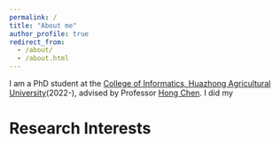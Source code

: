 ```yaml
---
permalink: /
title: "About me"
author_profile: true
redirect_from: 
  - /about/
  - /about.html
---
```


I am a PhD student at the [College of Informatics, Huazhong Agricultural University](https://coi.hzau.edu.cn/)(2022-), advised by Professor [Hong Chen](https://chenhongml.github.io/). I did my 

Research Interests
======
